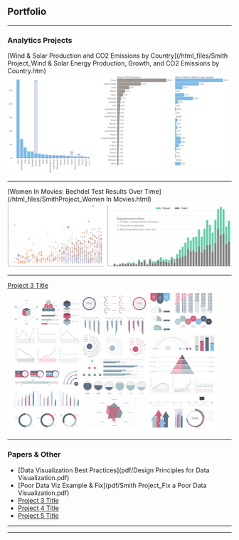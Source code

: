 ## Portfolio

---

### Analytics Projects 

[Wind & Solar Production and CO2 Emissions by Country](/html_files/Smith Project_Wind & Solar Energy Production, Growth, and CO2 Emissions by Country.htm)
<img src="images/Solar & Wind Thumbnail.png"/>

---
[Women In Movies: Bechdel Test Results Over Time](/html_files/SmithProject_Women In Movies.html)
<img src="images/Women in Movies Thumbnail.png"/>

---
[Project 3 Title](http://example.com/)
<img src="images/dummy_thumbnail.jpg?raw=true"/>

---

### Papers & Other

- [Data Visualization Best Practices](pdf/Design Principles for Data Visualization.pdf)
- [Poor Data Viz Example & Fix](pdf/Smith Project_Fix a Poor Data Visualization.pdf)
- [Project 3 Title](http://example.com/)
- [Project 4 Title](http://example.com/)
- [Project 5 Title](http://example.com/)

---




---
